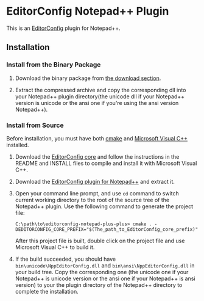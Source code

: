 # EditorConfig Notepad++ Plugin

This is an [EditorConfig][] plugin for Notepad++.

## Installation

### Install from the Binary Package

1. Download the binary package from [the download section][download].

2. Extract the compressed archive and copy the corresponding dll into your
   Notepad++ plugin directory(the unicode dll if your Notepad++ version is
   unicode or the ansi one if you're using the ansi version Notepad++).


### Install from Source

Before installation, you must have both [cmake][] and [Microsoft Visual C++][]
installed.

1. Download the [EditorConfig core][] and follow the instructions in the README
   and INSTALL files to compile and install it with Microsoft Visual C++.

2. Download the [EditorConfig plugin for Notepad++][] and extract it.

3. Open your command line prompt, and use `cd` command to switch current
   working directory to the root of the source tree of the Notepad++ plugin.
   Use the following command to generate the project file:

   `C:\path\to\editorconfig-notepad-plus-plus> cmake . -DEDITORCONFIG_CORE_PREFIX="$(The_path_to_EditorConfig_core_prefix)"`

   After this project file is built, double click on the project file and use
   Microsoft Visual C++ to build it.

4. If the build succeeded, you should have `bin\unicode\NppEditorConfig.dll`
   and `bin\ansi\NppEditorConfig.dll` in your build tree. Copy the
   corresponding one (the unicode one if your Notepad++ is unicode version or
   the ansi one if your Notepad++ is ansi version) to your the plugin directory
   of the Notepad++ directory to complete the installation.




[cmake]: http://www.cmake.org
[EditorConfig]: http://editorconfig.org
[EditorConfig core]: https://github.com/editorconfig/editorconfig
[EditorConfig plugin for Notepad++]: https://github.com/editorconfig/editorconfig-notepad-plus-plus
[Microsoft Visual C++]: http://msdn2.microsoft.com/en-us/visualc/default.aspx
[download]: https://github.com/editorconfig/editorconfig-notepad-plus-plus/downloads
